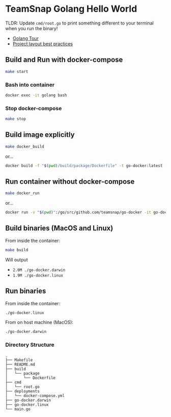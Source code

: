 # TeamSnap Golang Hello World

TLDR: Update `cmd/root.go` to print something different to your terminal when you run the binary!

- [Golang Tour](https://tour.golang.org/welcome/1)
- [Project layout best practices](https://github.com/golang-standards/project-layout)

## Build and Run with docker-compose

```sh
make start
```

### Bash into container

```sh
docker exec -it golang bash
```

### Stop docker-compose

```sh
make stop
```

## Build image explicitly

```sh
make docker_build
```

or...

```sh
docker build -f "$(pwd)/build/package/Dockerfile" -t go-docker:latest .
```

## Run container without docker-compose

```sh
make docker_run
```

or...

```sh
docker run -v "$(pwd)":/go/src/github.com/teamsnap/go-docker -it go-docker:latest bash
```

## Build binaries (MacOS and Linux)

From inside the container:

```sh
make build
```

Will output
- `2.0M	./go-docker.darwin`
- `1.9M	./go-docker.linux`

## Run binaries

From inside the container:

```sh
./go-docker.linux
```

From on host machine (MacOS):

```sh
./go-docker.darwin
```

### Directory Structure

```
.
├── Makefile
├── README.md
├── build
│   └── package
│       └── Dockerfile
├── cmd
│   └── root.go
├── deployments
│   └── docker-compose.yml
├── go-docker.darwin
├── go-docker.linux
└── main.go
```
